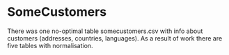 # SomeCustomers
There was one no-optimal table somecustomers.csv with info about customers (addresses, countries, languages).
As a result of work there are five tables with normalisation.
